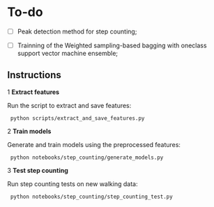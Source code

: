 # To-do
- [ ] Peak detection method for step counting;
- [ ] Trainning of the Weighted sampling-based bagging with oneclass support vector machine ensemble;


## Instructions

1 **Extract features**

   Run the script to extract and save features:

     python scripts/extract_and_save_features.py

2 **Train models**

   Generate and train models using the preprocessed features:

     python notebooks/step_counting/generate_models.py

3 **Test step counting**

   Run step counting tests on new walking data:

     python notebooks/step_counting/step_counting_test.py
